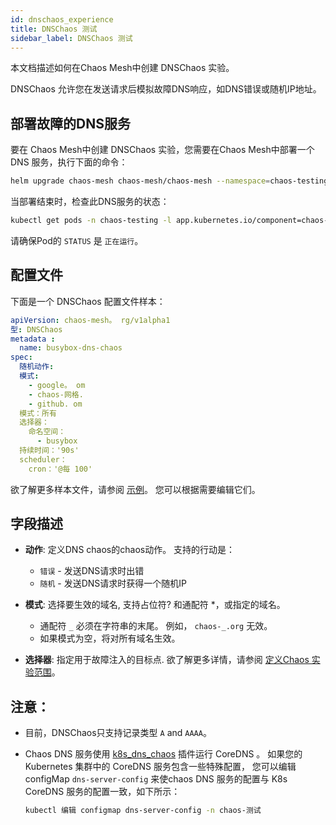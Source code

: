 ```yaml
---
id: dnschaos_experience
title: DNSChaos 测试
sidebar_label: DNSChaos 测试
---
```


本文档描述如何在Chaos Mesh中创建 DNSChaos 实验。

DNSChaos 允许您在发送请求后模拟故障DNS响应，如DNS错误或随机IP地址。

## 部署故障的DNS服务

要在 Chaos Mesh中创建 DNSChaos 实验，您需要在Chaos Mesh中部署一个 DNS 服务，执行下面的命令：

```bash
helm upgrade chaos-mesh chaos-mesh/chaos-mesh --namespace=chaos-testing --set dnsServer.create=true
```

当部署结束时，检查此DNS服务的状态：

```bash
kubectl get pods -n chaos-testing -l app.kubernetes.io/component=chaos-dns-server
```

请确保Pod的 `STATUS` 是 `正在运行`。

## 配置文件

下面是一个 DNSChaos 配置文件样本：

```yaml
apiVersion: chaos-mesh。 rg/v1alpha1
型: DNSChaos
metadata :
  name: busybox-dns-chaos
spec:
  随机动作:
  模式:
    - google。 om
    - chaos-网格.
    - github. om
  模式：所有
  选择器：
    命名空间：
      - busybox
  持续时间：'90s'
  scheduler：
    cron：'@每 100'
```

欲了解更多样本文件，请参阅 [示例](https://github.com/chaos-mesh/chaos-mesh/tree/master/examples)。 您可以根据需要编辑它们。

## 字段描述

- **动作**: 定义DNS chaos的chaos动作。 支持的行动是：

  - `错误` - 发送DNS请求时出错
  - `随机` - 发送DNS请求时获得一个随机IP

- **模式**: 选择要生效的域名, 支持占位符? 和通配符 \*，或指定的域名。

  - 通配符 `_` 必须在字符串的末尾。 例如， `chaos-_.org` 无效。
  - 如果模式为空，将对所有域名生效。

- **选择器**: 指定用于故障注入的目标点. 欲了解更多详情，请参阅 [定义Chaos 实验范围](../user_guides/experiment_scope.md)。

## 注意：

- 目前，DNSChaos只支持记录类型 `A` and `AAAA`。
- Chaos DNS 服务使用 [k8s_dns_chaos](https://github.com/chaos-mesh/k8s_dns_chaos) 插件运行 CoreDNS 。 如果您的 Kubernetes 集群中的 CoreDNS 服务包含一些特殊配置， 您可以编辑 configMap `dns-server-config` 来使chaos DNS 服务的配置与 K8s CoreDNS 服务的配置一致，如下所示：

  ```bash
  kubectl 编辑 configmap dns-server-config -n chaos-测试
  ```
